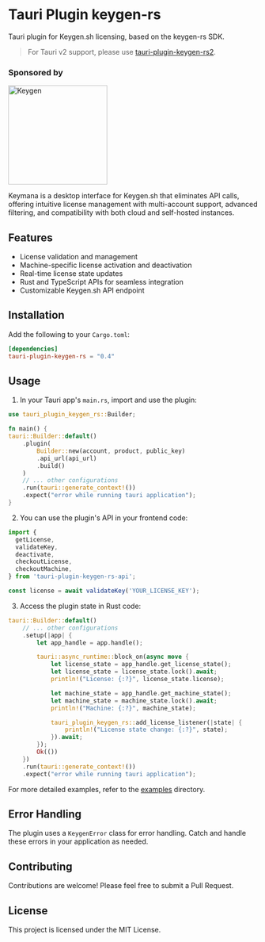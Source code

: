 # Tauri Plugin keygen-rs

Tauri plugin for Keygen.sh licensing, based on the keygen-rs SDK.

> For Tauri v2 support, please use [tauri-plugin-keygen-rs2](../tauri-plugin-keygen-rs2).

### Sponsored by

<a href="https://keymana.com?ref=keygen-rs" style="margin-right: 10px">
    <img src="https://keymana.com/logo-pill.png" width="200" alt="Keygen">
</a>

Keymana is a desktop interface for Keygen.sh that eliminates API calls, offering intuitive license management with multi-account support, advanced filtering, and compatibility with both cloud and self-hosted instances.

## Features

- License validation and management
- Machine-specific license activation and deactivation
- Real-time license state updates
- Rust and TypeScript APIs for seamless integration
- Customizable Keygen.sh API endpoint

## Installation

Add the following to your `Cargo.toml`:

```toml
[dependencies]
tauri-plugin-keygen-rs = "0.4"
```

## Usage

1. In your Tauri app's `main.rs`, import and use the plugin:

```rust
use tauri_plugin_keygen_rs::Builder;

fn main() {
tauri::Builder::default()
    .plugin(
        Builder::new(account, product, public_key)
        .api_url(api_url)
        .build()
    )
    // ... other configurations
    .run(tauri::generate_context!())
    .expect("error while running tauri application");
}
```

2. You can use the plugin's API in your frontend code:

```typescript
import {
  getLicense,
  validateKey,
  deactivate,
  checkoutLicense,
  checkoutMachine,
} from 'tauri-plugin-keygen-rs-api';

const license = await validateKey('YOUR_LICENSE_KEY');
```

3. Access the plugin state in Rust code:

```rust
tauri::Builder::default()
    // ... other configurations
    .setup(|app| {
        let app_handle = app.handle();

        tauri::async_runtime::block_on(async move {
            let license_state = app_handle.get_license_state();
            let license_state = license_state.lock().await;
            println!("License: {:?}", license_state.license);

            let machine_state = app_handle.get_machine_state();
            let machine_state = machine_state.lock().await;
            println!("Machine: {:?}", machine_state);

            tauri_plugin_keygen_rs::add_license_listener(|state| {
                println!("License state change: {:?}", state);
            }).await;
        });
        Ok(())
    })
    .run(tauri::generate_context!())
    .expect("error while running tauri application");
```

For more detailed examples, refer to the [examples](./examples) directory.

## Error Handling

The plugin uses a `KeygenError` class for error handling. Catch and handle these errors in your application as needed.

## Contributing

Contributions are welcome! Please feel free to submit a Pull Request.

## License

This project is licensed under the MIT License.
